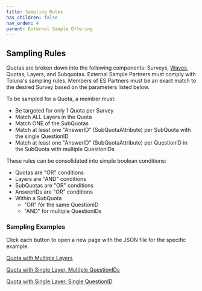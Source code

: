 ```yaml
---
title: Sampling Rules
has_children: false
nav_order: 4
parent: External Sample Offering
---
```


## Sampling Rules


Quotas are broken down into the following components: Surveys, [Waves](/general/common.html#tracking-surveys-and-the-waveid-property), Quotas, Layers, and Subquotas. External Sample Partners must comply with Toluna's sampling rules. Members of ES Partners must be an exact match to the desired Survey based on the parameters listed below.

To be sampled for a Quota, a member must:

 - Be targeted for only 1 Quota per Survey
 - Match ALL Layers in the Quota
 - Match ONE of the SubQuotas
 - Match at least one "AnswerID" (SubQuotaAttribute) per SubQuota with the single QuestionID
 - Match at least one "AnswerID" (SubQuotaAttribute) per QuestionID in the SubQuota with multiple QuestionIDs
 
These rules can be consolidated into simple boolean conditions:

 - Quotas are "OR" conditions
 - Layers are "AND" conditions
 - SubQuotas are "OR" conditions
 - AnswerIDs are "OR" conditions
 - Within a SubQuota
   - "OR" for the same QuestionID
   - "AND" for multiple QuestionIDs
   
### Sampling Examples

Click each button to open a new page with the JSON file for the specific example.

<a href="http://docs.integratedpanel.toluna.com/externalsample/api/responses/quotamultiplelayer.json" target="_blank" class="btn">Quota with Multiple Layers</a>

<a href="http://docs.integratedpanel.toluna.com/externalsample/api/responses/singlelayermultipleqid.json" target="_blank" class="btn">Quota with Single Layer, Multiple QuestionIDs</a>

<a href="http://docs.integratedpanel.toluna.com/externalsample/api/responses/singlelayersingleqid.json" target="_blank" class="btn">Quota with Single Layer, Single QuestionID</a>
